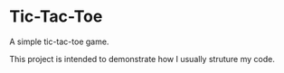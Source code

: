 # Tic-Tac-Toe
A simple tic-tac-toe game.

This project is intended to demonstrate how I usually struture my code.
